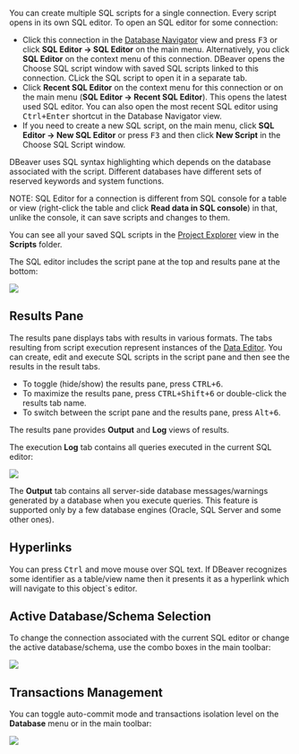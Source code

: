 You can create multiple SQL scripts for a single connection. Every script opens in its own SQL editor. 
To open an SQL editor for some connection:
* Click this connection in the [Database Navigator](https://github.com/dbeaver/dbeaver/wiki/Database-Navigator) view and press <kbd>F3</kbd> or click **SQL Editor -> SQL Editor** on the main menu. Alternatively, you click **SQL Editor** on the context menu of this connection. DBeaver opens the Choose SQL script window with saved SQL scripts linked to this connection. CLick the SQL script to open it in a separate tab.
* Click **Recent SQL Editor** on the context menu for this connection or on the main menu (**SQL Editor -> Recent SQL Editor**). This opens the latest used SQL editor. You can also open the most recent SQL editor using <kbd>Ctrl+Enter</kbd> shortcut in the Database Navigator view.
* If you need to create a new SQL script, on the main menu, click **SQL Editor -> New SQL Editor** or press <kbd>F3</kbd> and then click **New Script** in the Choose SQL Script window.

DBeaver uses SQL syntax highlighting which depends on the database associated with the script. Different databases have different sets of reserved keywords and system functions.

NOTE: SQL Editor for a connection is different from SQL console for a table or view (right-click the table and click **Read data in SQL console**) in that, unlike the console, it can save scripts and changes to them.

You can see all your saved SQL scripts in the [Project Explorer](https://github.com/dbeaver/dbeaver/wiki/Project-Explorer) view in the **Scripts** folder.

The SQL editor includes the script pane at the top and results pane at the bottom:

<img src="https://www.dropbox.com/s/3ayxw9jpyr0cmqk/SQL%20Editor.png?raw=1"/>

## Results Pane
The results pane displays tabs with results in various formats. The tabs resulting from script execution represent instances of the [Data Editor](https://github.com/dbeaver/dbeaver/wiki/Data-Editor). You can create, edit and execute SQL scripts in the script pane and then see the results in the result tabs.
* To toggle (hide/show) the results pane, press <kbd>CTRL+6</kbd>.
* To maximize the results pane, press <kbd>CTRL+Shift+6</kbd> or double-click the results tab name.
* To switch between the script pane and the results pane, press <kbd>Alt+6</kbd>.

The results pane provides **Output** and **Log** views of results.

The execution **Log** tab contains all queries executed in the current SQL editor:

<img src="https://www.dropbox.com/s/ekzurywnka79r2c/Execution%20log.png?raw=1"/>

The **Output** tab contains all server-side database messages/warnings generated by a database when you execute queries. This feature is supported only by a few database engines (Oracle, SQL Server and some other ones). 

## Hyperlinks
You can press <kbd>Ctrl</kbd> and move mouse over SQL text. If DBeaver recognizes some identifier as a table/view name then it presents it as a hyperlink which will navigate to this object`s editor.  

## Active Database/Schema Selection
To change the connection associated with the current SQL editor or change the active database/schema, use the combo boxes in the main toolbar:

<img src="https://www.dropbox.com/s/22zd825cswadbs4/Database-Schema%20combos.png?raw=1"/>

## Transactions Management
You can toggle auto-commit mode and transactions isolation level on the **Database** menu or in the main toolbar:

<img src="https://www.dropbox.com/s/1eft5yt0c7uxfqr/Commit%20menu.png?raw=1"/> 

